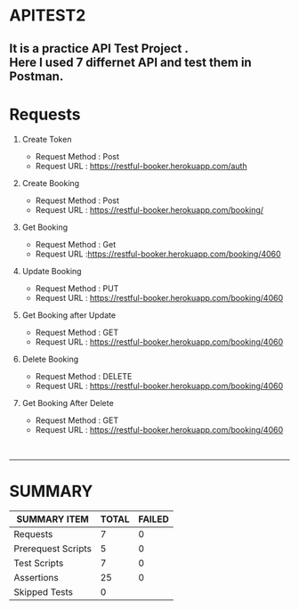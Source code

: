 # APITEST2
It is a practice API Test Project .<br> Here I used 7 differnet API and test them in Postman. 
---
# Requests
1. Create Token
   - Request Method : Post
   - Request URL : https://restful-booker.herokuapp.com/auth
   
2. Create Booking
   - Request Method : Post
   - Request URL : https://restful-booker.herokuapp.com/booking/
3. Get Booking
   - Request Method : Get
   - Request URL :https://restful-booker.herokuapp.com/booking/4060
4. Update Booking
   - Request Method : PUT
   - Request URL : https://restful-booker.herokuapp.com/booking/4060
   
5. Get Booking after Update
   - Request Method : GET
   - Request URL :  https://restful-booker.herokuapp.com/booking/4060
   
6. Delete Booking
   - Request Method : DELETE
   - Request URL : https://restful-booker.herokuapp.com/booking/4060
   
7. Get Booking After Delete
   - Request Method : GET
   - Request URL :  https://restful-booker.herokuapp.com/booking/4060
   
<br>

--- 
# SUMMARY

| SUMMARY ITEM| TOTAL| FAILED |
|-------------|-------|-------|
|Requests|7|0|
|Prerequest Scripts|5|0|
|Test Scripts|7|0|
|Assertions|25|0|
|Skipped Tests|0||


